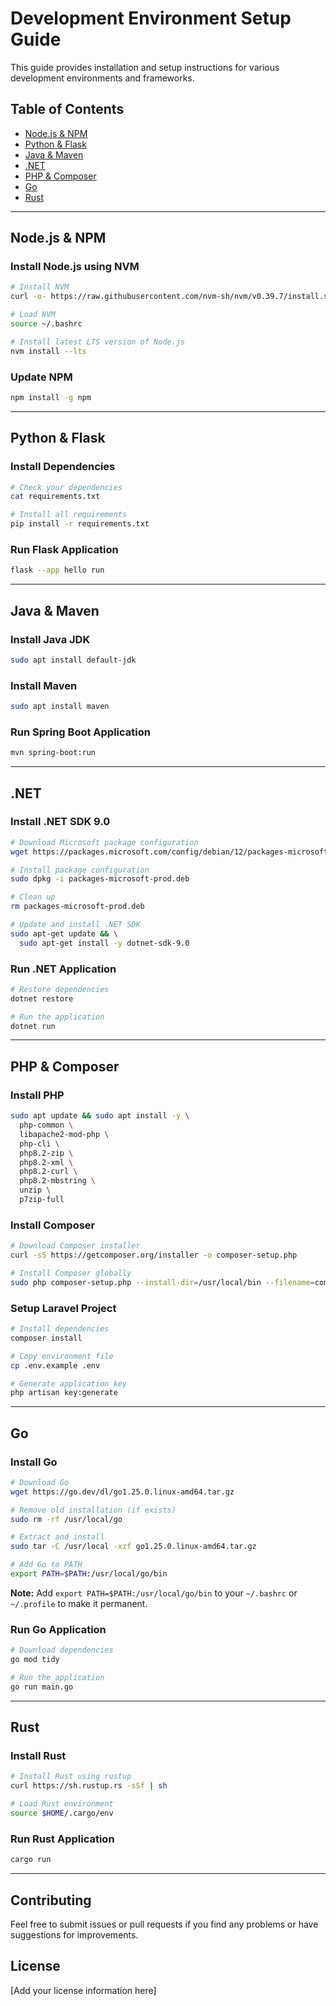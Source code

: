 # Development Environment Setup Guide

This guide provides installation and setup instructions for various development environments and frameworks.

## Table of Contents
- [Node.js & NPM](#nodejs--npm)
- [Python & Flask](#python--flask)
- [Java & Maven](#java--maven)
- [.NET](#net)
- [PHP & Composer](#php--composer)
- [Go](#go)
- [Rust](#rust)

---

## Node.js & NPM

### Install Node.js using NVM

```bash
# Install NVM
curl -o- https://raw.githubusercontent.com/nvm-sh/nvm/v0.39.7/install.sh | bash

# Load NVM
source ~/.bashrc

# Install latest LTS version of Node.js
nvm install --lts
```

### Update NPM

```bash
npm install -g npm
```

---

## Python & Flask

### Install Dependencies

```bash
# Check your dependencies
cat requirements.txt

# Install all requirements
pip install -r requirements.txt
```

### Run Flask Application

```bash
flask --app hello run
```

---

## Java & Maven

### Install Java JDK

```bash
sudo apt install default-jdk
```

### Install Maven

```bash
sudo apt install maven
```

### Run Spring Boot Application

```bash
mvn spring-boot:run
```

---

## .NET

### Install .NET SDK 9.0

```bash
# Download Microsoft package configuration
wget https://packages.microsoft.com/config/debian/12/packages-microsoft-prod.deb -O packages-microsoft-prod.deb

# Install package configuration
sudo dpkg -i packages-microsoft-prod.deb

# Clean up
rm packages-microsoft-prod.deb

# Update and install .NET SDK
sudo apt-get update && \
  sudo apt-get install -y dotnet-sdk-9.0
```

### Run .NET Application

```bash
# Restore dependencies
dotnet restore

# Run the application
dotnet run
```

---

## PHP & Composer

### Install PHP

```bash
sudo apt update && sudo apt install -y \
  php-common \
  libapache2-mod-php \
  php-cli \
  php8.2-zip \
  php8.2-xml \
  php8.2-curl \
  php8.2-mbstring \
  unzip \
  p7zip-full
```

### Install Composer

```bash
# Download Composer installer
curl -sS https://getcomposer.org/installer -o composer-setup.php

# Install Composer globally
sudo php composer-setup.php --install-dir=/usr/local/bin --filename=composer
```

### Setup Laravel Project

```bash
# Install dependencies
composer install

# Copy environment file
cp .env.example .env

# Generate application key
php artisan key:generate
```

---

## Go

### Install Go

```bash
# Download Go
wget https://go.dev/dl/go1.25.0.linux-amd64.tar.gz

# Remove old installation (if exists)
sudo rm -rf /usr/local/go

# Extract and install
sudo tar -C /usr/local -xzf go1.25.0.linux-amd64.tar.gz

# Add Go to PATH
export PATH=$PATH:/usr/local/go/bin
```

**Note:** Add `export PATH=$PATH:/usr/local/go/bin` to your `~/.bashrc` or `~/.profile` to make it permanent.

### Run Go Application

```bash
# Download dependencies
go mod tidy

# Run the application
go run main.go
```

---

## Rust

### Install Rust

```bash
# Install Rust using rustup
curl https://sh.rustup.rs -sSf | sh

# Load Rust environment
source $HOME/.cargo/env
```

### Run Rust Application

```bash
cargo run
```

---

## Contributing

Feel free to submit issues or pull requests if you find any problems or have suggestions for improvements.

## License

[Add your license information here]
